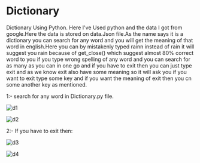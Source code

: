 # Dictionary 
Dictionary Using Python.
Here I've Used python and the data I got from google.Here the data is stored on data.Json file.As the name says it is a dictionary you can search for any word and you will get the
meaning of that word in english.Here you can by mistakenly typed rainn instead of rain it will suggest you rain because of get_close() which suggest almost 80% correct word to you
if you type wrong spelling of any word and you can search for as many as you can in one go and if you have to exit then you can just type exit and as we know exit also have some 
meaning so it will ask you if you want to exit type some key and if you want the meaning of exit then you cn some another key as mentioned.

1:- search for any word in Dictionary.py file.

![d1](https://user-images.githubusercontent.com/67452433/122944162-39e79c00-d395-11eb-817b-fe29cf2bc7ce.PNG)


![d2](https://user-images.githubusercontent.com/67452433/122944329-5b488800-d395-11eb-8d7c-4a80751e628c.PNG)


2:- If you have to exit then:

![d3](https://user-images.githubusercontent.com/67452433/122944468-7a471a00-d395-11eb-8a25-2b452beb5edc.PNG)

![d4](https://user-images.githubusercontent.com/67452433/122944538-89c66300-d395-11eb-84d5-93e725a9d5e6.PNG)










